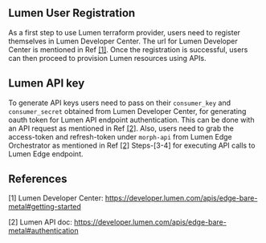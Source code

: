 ## Lumen User Registration
As a first step to use Lumen terraform provider, users need to register themselves in Lumen Developer Center. The url for Lumen Developer Center is mentioned in Ref [[1]](#1). Once the registration is successful, users can then proceed to provision Lumen resources using APIs.

## Lumen API key
To generate API keys users need to pass on their `consumer_key` and `consumer_secret` obtained from Lumen Developer Center, for generating oauth token for Lumen API endpoint authentication. This can be done with an API request as mentioned in Ref [[2]](#2). Also, users need to grab the access-token and refresh-token under `morph-api` from Lumen Edge Orchestrator as mentioned in Ref [[2]](#2) Steps-[3-4] for executing API calls to Lumen Edge endpoint.

## References
<a id="1">[1]</a> Lumen Developer Center: https://developer.lumen.com/apis/edge-bare-metal#getting-started

<a id="2">[2]</a> Lumen API doc: https://developer.lumen.com/apis/edge-bare-metal#authentication
